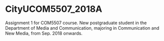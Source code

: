 # CityUCOM5507_2018A
Assignment 1 for COM5507 course.
New postgraduate student in the Department of Media and Communication, majoring in Communication and New Media, from Sep. 2018 onwards.
